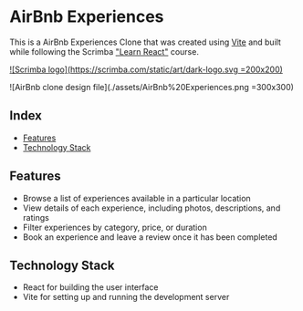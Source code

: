 # AirBnb Experiences

This is a AirBnb Experiences Clone that was created using [Vite](https://github.com/vitejs/vite) and built while following the Scrimba ["Learn React"](https://scrimba.com/learn/learnreact) course.

[![Scrimba logo](https://scrimba.com/static/art/dark-logo.svg =200x200)](https://scrimba.com/learn/learnreact)

![AirBnb clone design file](./assets/AirBnb%20Experiences.png =300x300)

## Index

- [Features](#features)
- [Technology Stack](#technology-stack)

## Features

- Browse a list of experiences available in a particular location
- View details of each experience, including photos, descriptions, and ratings
- Filter experiences by category, price, or duration
- Book an experience and leave a review once it has been completed

## Technology Stack

- React for building the user interface
- Vite for setting up and running the development server
